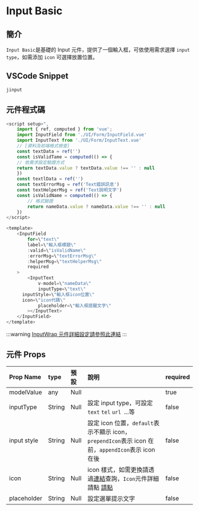 # Input Basic<Badge type="info" text="複合元件" />

## 簡介

`Input Basic`是基礎的 Input 元件，提供了一個輸入框，可依使用需求選擇 `input type`，如需添加 `icon` 可選擇放置位置。

## VSCode Snippet

```md
jinput
```

## 元件程式碼

```javascript
<script setup>",
	import { ref, computed } from 'vue';
	import InputField from './UI/Form/InputField.vue'
	import InputText from './UI/Form/InputText.vue'
	// [資料及前端格式檢查]
	const textData = ref('')
	const isValidTame = computed(() => {
	// 依需求設定驗證方式
	return textData.value ? textData.value !== '' : null
	})
	const textlData = ref('')
	const textErrorMsg = ref('Text錯誤訊息')
	const textHelperMsg = ref('Text說明文字')
	const isValidName = computed(() => {
		// 格式驗證
		return nameData.value ? nameData.value !== '' : null
	})
</script>

<template>
	<InputField
		for=\"text\"
		label=\"輸入框標題\"
		:valid=\"isValidName\"
		:errorMsg=\"textErrorMsg\"
		:helperMsg=\"textHelperMsg\"
		required
	>
		<InputText
			v-model=\"nameData\"
			inputType=\"text\"
      inputStyle=\"輸入框icon位置\"
      icon=\"icon代碼\"
			placeholder=\"輸入框提醒文字\"
		></InputText>
	</InputField>
</template>
```

:::warning
[InputWrap 元件詳細設定請參照此連結](InputWrap)
:::

## 元件 Props

| Prop Name   | type   | 預設 | 說明                                                                                                         | required |
| :---------- | :----- | :--- | :----------------------------------------------------------------------------------------------------------- | :------- |
| modelValue  | any    | Null |                                                                                                              | true     |
| inputType   | String | Null | 設定 input type，可設定` text` `tel` `url `...等                                                             | false    |
| input style | String | Null | 設定 icon 位置，`default`表示不顯示 icon，`prependIcon`表示 icon 在前，`appendIcon`表示 icon 在後            | false    |
| icon        | String | Null | icon 樣式，如需更換請透過[連結](https://icones.js.org/)查詢，`Icon`元件詳細請點 [請點](../comp_utility/icon) | false    |
| placeholder | String | Null | 設定選單提示文字                                                                                             | false    |

